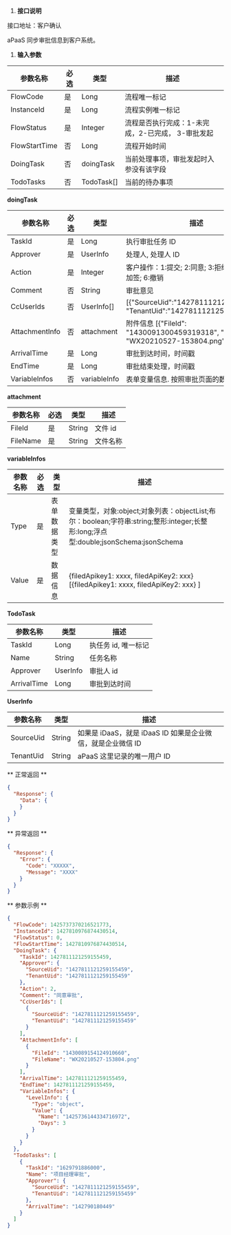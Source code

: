 1. **接口说明**

接口地址：客户确认

aPaaS 同步审批信息到客户系统。

1. **输入参数**

| 参数名称      | 必选 | 类型       | 描述                                              |
| ------------- | ---- | ---------- | ------------------------------------------------- |
| FlowCode      | 是   | Long       | 流程唯一标记                                      |
| InstanceId    | 是   | Long       | 流程实例唯一标记                                  |
| FlowStatus    | 是   | Integer    | 流程是否执行完成：1-未完成，2-已完成， 3-审批发起 |
| FlowStartTime | 否   | Long       | 流程开始时间                                      |
| DoingTask     | 否   | doingTask  | 当前处理事项，审批发起时入参没有该字段            |
| TodoTasks     | 否   | TodoTask[] | 当前的待办事项                                    |

**doingTask**

| 参数名称       | 必选 | 类型         | 描述                                                         |
| -------------- | ---- | ------------ | ------------------------------------------------------------ |
| TaskId         | 是   | Long         | 执行审批任务 ID                                              |
| Approver       | 是   | UserInfo     | 处理人, 处理人 ID                                            |
| Action         | 是   | Integer      | 客户操作：1:提交; 2:同意; 3:拒绝; 4:转办; 5:加签; 6:撤销     |
| Comment        | 否   | String       | 审批意见                                                     |
| CcUserIds      | 否   | UserInfo[]   | [{"SourceUid":"1427811121259155459", "TenantUid":"1427811121259155459"}] |
| AttachmentInfo | 否   | attachment   | 附件信息 [{"FileId": "1430091300459319318", "FileName": "WX20210527-153804.png"}] |
| ArrivalTime    | 是   | Long         | 审批到达时间，时间戳                                         |
| EndTime        | 是   | Long         | 审批结束处理，时间戳                                         |
| VariableInfos  | 否   | variableInfo | 表单变量信息. 按照审批页面的数据信息返回                     |

**attachment**

| 参数名称 | 必选 | 类型   | 描述     |
| -------- | ---- | ------ | -------- |
| FileId   | 是   | String | 文件 id  |
| FileName | 是   | String | 文件名称 |

**variableInfos**

| 参数名称 | 必选 | 类型         | 描述                                                         |
| -------- | ---- | ------------ | ------------------------------------------------------------ |
| Type     | 是   | 表单数据类型 | 变量类型，对象:object;对象列表：objectList;布尔：boolean;字符串:string;整形:integer;长整形:long;浮点型:double;jsonSchema:jsonSchema |
| Value    | 是   | 数据信息     | {filedApikey1: xxxx, filedApiKey2: xxx} [{filedApikey1: xxxx, filedApiKey2: xxx} ] |

**TodoTask**

| 参数名称    | 类型     | 描述                |
| ----------- | -------- | ------------------- |
| TaskId      | Long     | 执任务 id, 唯一标记 |
| Name        | String   | 任务名称            |
| Approver    | UserInfo | 审批人 id           |
| ArrivalTime | Long     | 审批到达时间        |

**UserInfo**

| 参数名称  | 类型   | 描述                                                        |
| --------- | ------ | ----------------------------------------------------------- |
| SourceUid | String | 如果是 iDaaS，就是 iDaaS ID 如果是企业微信，就是企业微信 ID |
| TenantUid | String | aPaaS 这里记录的唯一用户 ID                                 |

** 正常返回 **

```json
{
  "Response": {
    "Data": {
    }
  }
}
```

** 异常返回 **

```json
{
  "Response": {
    "Error": {
      "Code": "XXXXX",
      "Message": "XXXX"
    }
  }
}
```

** 参数示例 **

```json
{
  "FlowCode": 1425737370216521773,
  "InstanceId": 1427810976874430514,
  "FlowStatus": 0,
  "FlowStartTime": 1427810976874430514,
  "DoingTask": {
    "TaskId": 1427811121259155459,
    "Approver": {
      "SourceUid": "1427811121259155459",
      "TenantUid": "1427811121259155459"
    },
    "Action": 2,
    "Comment": "同意审批",
    "CcUserIds": [
      {
        "SourceUid": "1427811121259155459",
        "TenantUid": "1427811121259155459"
      }
    ],
    "AttachmentInfo": [
      {
        "FileId": "1430089154124910660",
        "FileName": "WX20210527-153804.png"
      }
    ],
    "ArrivalTime": 1427811121259155459,
    "EndTime": 1427811121259155459,
    "VariableInfos": {
      "LevelInfo": {
        "Type": "object",
        "Value": {
          "Name": "1425736144334716972",
          "Days": 3
        }
      }
    }
  },
  "TodoTasks": [
    {
      "TaskId": "1629791886000",
      "Name": "项目经理审批",
      "Approver": {
        "SourceUid": "1427811121259155459",
        "TenantUid": "1427811121259155459"
      },
      "ArrivalTime": "142790180449"
    }
  ]
}
```
